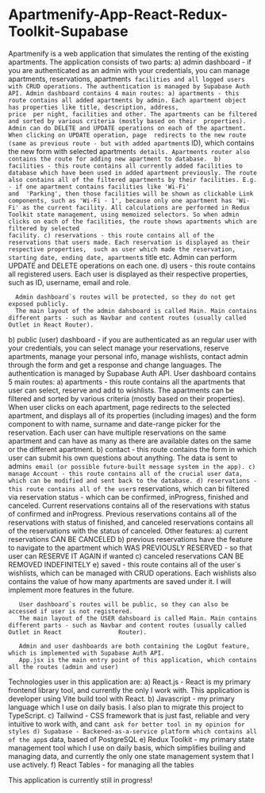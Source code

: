 # Apartmenify-App-React-Redux-Toolkit-Supabase

Apartmenify is a web application that simulates the renting of the existing apartments. The application consists of two parts: 
  a) admin dashboard - if you are authenticated as an admin with your credentials, you can manage apartments, reservations, apartment`s facilities
                       and all logged users with CRUD operations. The authentication is managed by Supabase Auth API.
                       Admin dashboard contains 4 main routes:
                          a) apartments - this route contains all added apartments by admin. Each apartment object has properties like title, description, address,                                               price 
                                          per night, facilities and other. The apartments can be filtered and sorted by various criteria (mostly based on their 
                                          properties). Admin can do DELETE and UPDATE operations on each of the apartment. When clicking on UPDATE operation, page 
                                          redirects to the new route (same as previous route - but with added apartment`s ID), which contains the new form with                                                   selected apartment`s details. Apartments router also contains the route for adding new apartment to database. 
                          b) facilities - this route contains all currently added facilities to database which have been used in added apartment previously. The route
                                          also contains all of the filtered apartments by their facilities. E.g. - if one apartment contains facilities like 'Wi-Fi'                                             and 
                                          'Parking', then those facilities will be shown as clickable Link components, such as 'Wi-Fi - 1', because only one apartment
                                          has 'Wi-Fi' as the current facility. All calculations are performed in Redux Toolkit state management, using memoized
                                          selectors. So when admin clicks on each of the facilities, the route shows apartments which are filtered by selected                                                   facility.
                          c) reservations - this route contains all of the reservations that users made. Each reservation is displayed as their respective properties, 
                                            such as user which made the reservation, starting date, ending date, apartment`s title etc. Admin can perform UPDATE and                                               DELETE operations on each one. 
                          d) users - this route contains all registered users. Each user is displayed as their respective properties, such as ID, username, email and
                                    role. 
                                    
      Admin dashboard`s routes will be protected, so they do not get exposed publicly.
      The main layout of the admin dahsboard is called Main. Main contains different parts - such as Navbar and content routes (usually called Outlet in React Router).
      
  b) public (user) dashboard - if you are authenticated as an regular user with your credentials, you can select manage your reservations, reserve apartments, manage 
                               your personal info, manage wishlists, contact admin through the form and get a response and change languages. The authentication is 
                               managed by Supabase Auth API.
                               User dashboard contains 5 main routes:
                                  a) apartments - this route contains all the apartments that user can select, reserve and add to wishlists. The apartments can be
                                                  filtered and sorted by various criteria (mostly based on their properties). When user clicks on each apartment, page 
                                                  redirects to the selected apartment, and displays all of its properties (including images) and the form component to 
                                                  with name, surname and date-range picker for the reservation. Each user can have multiple reservations on the same
                                                  apartment and can have as many as there are available dates on the same or the different apartment.
                                  b) contact - this route contains the form in which user can submit his own questions about anything. The data is sent to admin`s
                                               email (or possible future-built message system in the app).
                                  c) manage Account - this route contains all of the crucial user data, which can be modified and sent back to the database.
                                  d) reservations - this route contains all of the user`s reservations, which can bi filtered via reservation status - which can be
                                                    confirmed, inProgress, finished and canceled. Current reservations contains all of the reservations with status 
                                                    of confirmed and inProgress. Previous reservations contains all of the reservations with status of finished, and
                                                    canceled reservations contains all of the reservations with the status of canceled.
                                                    Other features: 
                                                      a) current reservations CAN BE CANCELED
                                                      b) previous reservations have the feature to navigate to the apartment which WAS PREVIOUSLY RESERVED - so that
                                                         user can RESERVE IT AGAIN if wanted
                                                      c) canceled reservations CAN BE REMOVED INDEFINITELY
                                  e) saved - this route contains all of the user`s wishlists, which can be managed with CRUD operations. Each wishlists also contains
                                             the value of how many apartments are saved under it. I will implement more features in the future.
                                             
       User dashboard`s routes will be public, so they can also be accessed if user is not registered.
       The main layout of the USER dahsboard is called Main. Main contains different parts - such as Navbar and content routes (usually called Outlet in React                Router).    
       
       Admin and user dashboards are both containing the LogOut feature, which is implemented with Supabase Auth API. 
       App.jsx is the main entry point of this application, which contains all the routes (admin and user)
       
       
Technologies user in this application are:
    a) React.js - React is my primary frontend library tool, and currently the only I work with. This application is developer using Vite build tool with React.
    b) Javascript - my primary language which I use on daily basis. I also plan to migrate this project to TypeScript.
    c) Tailwind - CSS framework that is just fast, reliable and very intuitive to work with, and can`t ask for better tool in my opinion for styles
    d) Supabase - Backened-as-a-service platform which contains all of the app`s data, based of PostgreSQL
    e) Redux Toolkit - my primary state management tool which I use on daily basis, which simplifies builing and managing data, and currently the only one state
                       management system that I use actively.
    f) React Tables - for managing all the tables
                       

This application is currently still in progress! 
